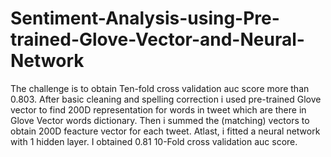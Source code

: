 # Sentiment-Analysis-using-Pre-trained-Glove-Vector-and-Neural-Network
The challenge is to obtain Ten-fold cross validation auc score more than 0.803. After basic cleaning and spelling correction i used pre-trained Glove vector to find 200D representation for words in tweet which are there in Glove Vector words dictionary. Then i summed the (matching) vectors to obtain 200D feacture vector for each tweet. Atlast, i fitted a neural network with 1 hidden layer. I obtained 0.81 10-Fold cross validation auc score.
